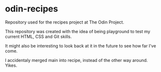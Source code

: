 # odin-recipes

Repository used for the recipes project at The Odin Project.

This repository was created with the idea of being playground to test my current HTML, CSS and Git skills.

It might also be interesting to look back at it in the future to see how far I've come.

I accidentaly merged main into recipe, instead of the other way around. Yikes.
